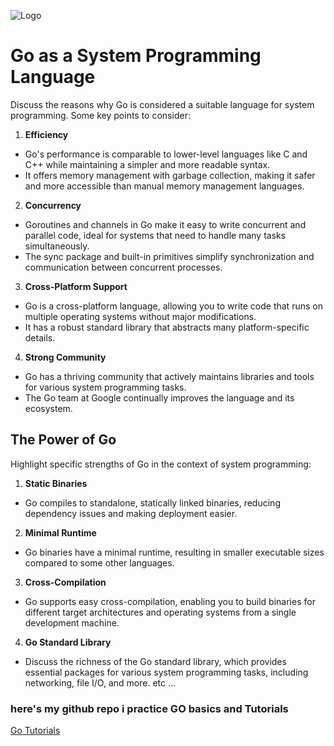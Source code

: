 
![Logo](https://www.seekpng.com/png/detail/399-3990193_building-a-go-web-app-from-scratch-to.png)


# Go as a System Programming Language

Discuss the reasons why Go is considered a suitable language for system programming. Some key points to consider:

1. **Efficiency**

- Go's performance is comparable to lower-level languages like C and C++ while maintaining a simpler and more readable syntax.
- It offers memory management with garbage collection, making it safer and more accessible than manual memory management languages.

2. **Concurrency**

- Goroutines and channels in Go make it easy to write concurrent and parallel code, ideal for systems that need to handle many tasks simultaneously.
- The sync package and built-in primitives simplify synchronization and communication between concurrent processes.

3. **Cross-Platform Support**

- Go is a cross-platform language, allowing you to write code that runs on multiple operating systems without major modifications.
- It has a robust standard library that abstracts many platform-specific details.

4. **Strong Community**

- Go has a thriving community that actively maintains libraries and tools for various system programming tasks.
- The Go team at Google continually improves the language and its ecosystem.

## The Power of Go
Highlight specific strengths of Go in the context of system programming:

1. **Static Binaries**

- Go compiles to standalone, statically linked binaries, reducing dependency issues and making deployment easier.

2. **Minimal Runtime**

- Go binaries have a minimal runtime, resulting in smaller executable sizes compared to some other languages.

3. **Cross-Compilation**

- Go supports easy cross-compilation, enabling you to build binaries for different target architectures and operating systems from a single development machine.

4. **Go Standard Library**

- Discuss the richness of the Go standard library, which provides essential packages for various system programming tasks, including networking, file I/O, and more.
etc ...
### here's my github repo i practice GO basics and Tutorials

[Go Tutorials](https://github.com/zacksfF/GO-Tutorials-)

